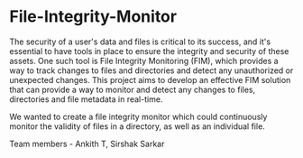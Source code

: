 # File-Integrity-Monitor

The security of a user's data and files is critical to its success, and it's essential to have tools in place to ensure the integrity and security of these assets. One such tool is File Integrity Monitoring (FIM), which provides a way to track changes to files and directories and detect any unauthorized or unexpected changes. This project aims to develop an effective FIM solution that can provide a way to monitor and detect any changes to files, directories and file metadata in real-time. 

We wanted to create a file integrity monitor which could continuously monitor the validity of files in a directory, as well as an individual file. 

Team members - Ankith T, Sirshak Sarkar
